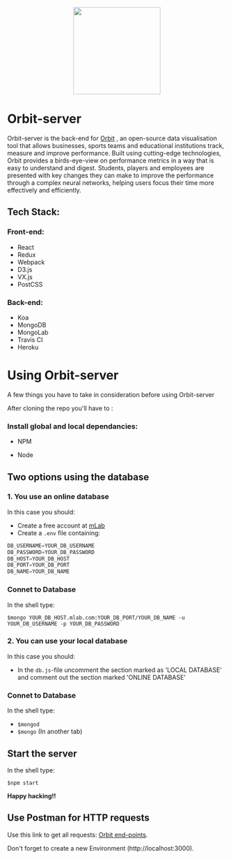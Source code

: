 <div align="center">
 <img width="200" height="200" src="https://github.com/cjjenkinson/orbit/blob/develop/src/assets/images/orbit_logo%402x.png"></img>
</div>

# Orbit-server

Orbit-server is the back-end for [Orbit](https://github.com/cjjenkinson/orbit) , an open-source data visualisation tool that allows businesses, sports teams and educational institutions track, measure and improve performance. Built using cutting-edge technologies, Orbit provides a birds-eye-view on performance metrics in a way that is easy to understand and digest. Students, players and employees are presented with key changes they can make to improve the performance through a complex neural networks, helping users focus their time more effectively and efficiently.

## Tech Stack:

### Front-end:

- React
- Redux
- Webpack
- D3.js
- VX.js
- PostCSS

### Back-end: 

- Koa
- MongoDB
- MongoLab
- Travis CI
- Heroku




# Using Orbit-server

A few things you have to take in consideration before using Orbit-server

After cloning the repo you'll have to :

### Install global and local dependancies:

* NPM


* Node

## Two options using the database

### 1. You use an online database

In this case you should: 

* Create a free account at [mLab](https://mlab.com/) 
* Create a `.env` file containing: 

```javascript
DB_USERNAME=YOUR_DB_USERNAME
DB_PASSWORD=YOUR_DB_PASSWORD
DB_HOST=YOUR_DB_HOST
DB_PORT=YOUR_DB_PORT
DB_NAME=YOUR_DB_NAME
```

### Connet to Database

In the shell type:

 `$mongo YOUR_DB_HOST.mlab.com:YOUR_DB_PORT/YOUR_DB_NAME -u YOUR_DB_USERNAME -p YOUR_DB_PASSWORD`



### 2. You can use your local database

In this case you should:

* In the `db.js`-file uncomment the section marked as 'LOCAL DATABASE' and comment out the section marked 'ONLINE DATABASE'

### Connet to Database

In the shell type:

* `$mongod`
* `$mongo`       (In another tab)



## Start the server

In the shell type:

`$npm start`

**Happy hacking!!**



## Use Postman for HTTP requests

Use this link to get all requests: [Orbit end-points](https://www.getpostman.com/collections/ac2fd74513927f01fa8f).

Don't forget to create a new Environment (http://localhost:3000).
